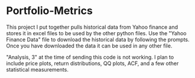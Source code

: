 # Portfolio-Metrics
This project I put together pulls historical data from Yahoo finance and stores it in excel files to
be used by the other python files. Use the "Yahoo Finance Data" file to download the historical data by
following the prompts. Once you have downloaded the data it can be used in any other file.

"Analysis, 3" at the time of sending this code is not working. I plan to include price plots, return distributions, QQ plots, ACF, and a few other statistical measurements.
